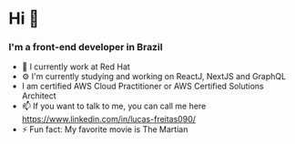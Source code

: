 # Hi 👋

### I'm a front-end developer in Brazil

- 🏢 I currently work at Red Hat
- ⚙️ I'm currently studying and working on ReactJ, NextJS and GraphQL
- I am certified AWS Cloud Practitioner or AWS Certified Solutions Architect
- 📫 If you want to talk to me, you can call me here https://www.linkedin.com/in/lucas-freitas090/
- ⚡️ Fun fact: My favorite movie is The Martian
